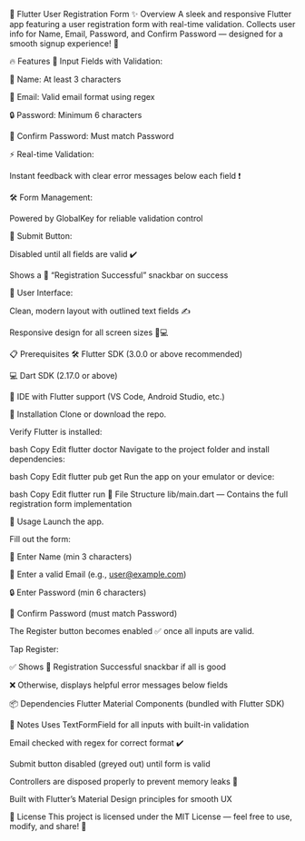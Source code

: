 🚀 Flutter User Registration Form
✨ Overview
A sleek and responsive Flutter app featuring a user registration form with real-time validation. Collects user info for Name, Email, Password, and Confirm Password — designed for a smooth signup experience! 🎉

🔥 Features
📝 Input Fields with Validation:

👤 Name: At least 3 characters

📧 Email: Valid email format using regex

🔒 Password: Minimum 6 characters

🔑 Confirm Password: Must match Password

⚡ Real-time Validation:

Instant feedback with clear error messages below each field ❗

🛠️ Form Management:

Powered by GlobalKey<FormState> for reliable validation control

🎯 Submit Button:

Disabled until all fields are valid ✔️

Shows a 🎉 “Registration Successful” snackbar on success

🎨 User Interface:

Clean, modern layout with outlined text fields ✍️

Responsive design for all screen sizes 📱💻

📋 Prerequisites
🛠️ Flutter SDK (3.0.0 or above recommended)

💻 Dart SDK (2.17.0 or above)

🧰 IDE with Flutter support (VS Code, Android Studio, etc.)

🚀 Installation
Clone or download the repo.

Verify Flutter is installed:

bash
Copy
Edit
flutter doctor
Navigate to the project folder and install dependencies:

bash
Copy
Edit
flutter pub get
Run the app on your emulator or device:

bash
Copy
Edit
flutter run
📁 File Structure
lib/main.dart — Contains the full registration form implementation

🎯 Usage
Launch the app.

Fill out the form:

👤 Enter Name (min 3 characters)

📧 Enter a valid Email (e.g., user@example.com)

🔒 Enter Password (min 6 characters)

🔑 Confirm Password (must match Password)

The Register button becomes enabled ✅ once all inputs are valid.

Tap Register:

✅ Shows 🎉 Registration Successful snackbar if all is good

❌ Otherwise, displays helpful error messages below fields

📦 Dependencies
Flutter Material Components (bundled with Flutter SDK)

📝 Notes
Uses TextFormField for all inputs with built-in validation

Email checked with regex for correct format ✔️

Submit button disabled (greyed out) until form is valid

Controllers are disposed properly to prevent memory leaks 🧹

Built with Flutter’s Material Design principles for smooth UX

📜 License
This project is licensed under the MIT License — feel free to use, modify, and share! 👐
